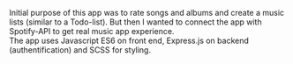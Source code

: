 Initial purpose of this app was to rate songs and albums and create a music lists (similar to a Todo-list). 
But then I wanted to connect the app with Spotify-API to get real music app experience.  
The app uses Javascript ES6 on front end, Express.js on backend (authentification) and SCSS for styling.  

